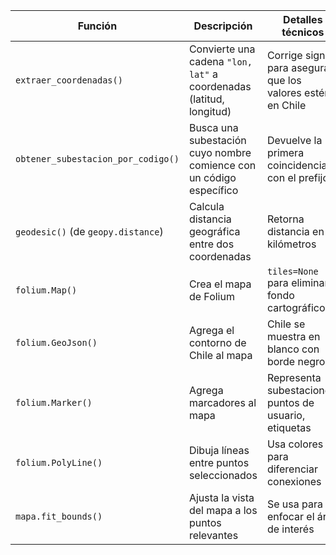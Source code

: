 | Función                            | Descripción                                                         | Detalles técnicos                                           |
| ---------------------------------- | ------------------------------------------------------------------- | ----------------------------------------------------------- |
| `extraer_coordenadas()`            | Convierte una cadena `"lon, lat"` a coordenadas (latitud, longitud) | Corrige signos para asegurar que los valores estén en Chile |
| `obtener_subestacion_por_codigo()` | Busca una subestación cuyo nombre comience con un código específico | Devuelve la primera coincidencia con el prefijo             |
| `geodesic()` (de `geopy.distance`) | Calcula distancia geográfica entre dos coordenadas                  | Retorna distancia en kilómetros                             |
| `folium.Map()`                     | Crea el mapa de Folium                                              | `tiles=None` para eliminar fondo cartográfico               |
| `folium.GeoJson()`                 | Agrega el contorno de Chile al mapa                                 | Chile se muestra en blanco con borde negro                  |
| `folium.Marker()`                  | Agrega marcadores al mapa                                           | Representa subestaciones, puntos de usuario, etiquetas      |
| `folium.PolyLine()`                | Dibuja líneas entre puntos seleccionados                            | Usa colores para diferenciar conexiones                     |
| `mapa.fit_bounds()`                | Ajusta la vista del mapa a los puntos relevantes                    | Se usa para enfocar el área de interés                      |
